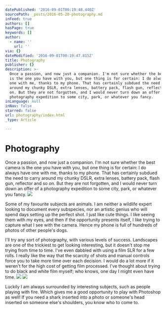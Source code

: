 ```yaml
---
datePublished: '2016-09-01T00:19:48.440Z'
sourcePath: _posts/2016-05-20-photography.md
inFeed: true
authors: []
hasPage: true
keywords: []
author:
  - name: ''
    url: ''
via: {}
dateModified: '2016-09-01T00:19:47.815Z'
title: Photography
publisher: {}
description: >-
  Once a passion, and now just a companion. I'm not sure whether the best camera
  is the one you have with you, but one thing is for certain: I do always have
  one with me, thanks to my phone. That has certainly subdued the need to carry
  around my chunky DSLR, extra lenses, battery pack, flash gun, reflector and so
  on. But they are not forgotten, and I would never turn down an offer of a
  photography expedition to some city, park, or whatever you fancy.
inLanguage: null
inNav: false
starred: false
url: photography/index.html
_type: Article

---
```

# Photography

Once a passion, and now just a companion. I'm not sure whether the best camera is the one you have with you, but one thing is for certain: I do always have one with me, thanks to my phone. That has certainly subdued the need to carry around my chunky DSLR, extra lenses, battery pack, flash gun, reflector and so on. But they are not forgotten, and I would never turn down an offer of a photography expedition to some city, park, or whatever you fancy.
![](https://s3-us-west-2.amazonaws.com/the-grid-img/p/f0911600c0a140388331fa69762960b911f7ae54.jpg)

Some of my favourite subjects are animals. I am neither a wildlife expert looking to document every subspecies, nor an artistic genius who will spend days setting up the perfect shot. I just like cute things. I like seeing them with my eyes, and then if the opportunity presents itself, I like trying to capture what I see with the camera. Hence my phone is full of hundreds of photos of other people's dogs.

I'll try any sort of photography, with various levels of success. Landscapes are one of the trickiest to get looking interesting, but it doesn't stop me trying from time to time. I've even dabbled with using a film SLR for a few rolls. I really like the way that the scarcity of shots and manual controls force you to take more time over each decision. I would do a lot more if it weren't for the high cost of getting film processed. I've thought about trying to do black and white film myself; who knows, one day I might even have time.
![](https://s3-us-west-2.amazonaws.com/the-grid-img/p/3dbc850cdb35599cba97e3f6de83efbeefde8179.jpg)
![](https://the-grid-user-content.s3-us-west-2.amazonaws.com/002b4ad3-6cc5-4e27-a09b-3fa83faf0f62.jpg)

Luckily I am always surrounded by interesting subjects, such as people playing with fire. Which gives me a good opportunity to play with Photoshop as well! If you need a shark inserted into a photo or someone's head inserted on someone else's shoulders, you know who to come to.